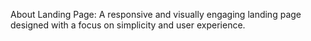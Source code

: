 About
Landing Page: A responsive and visually engaging landing page designed with a focus on simplicity and user experience.
